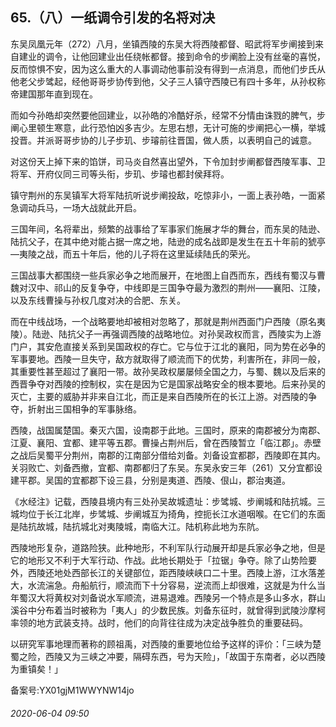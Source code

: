 ## 65.（八）一纸调令引发的名将对决
东吴凤凰元年（272）八月，坐镇西陵的东吴大将西陵都督、昭武将军步阐接到来自建业的调令，让他回建业出任绕帐都督。接到命令的步阐脸上没有丝毫的喜悦，反而惊惧不安，因为这么重大的人事调动他事前没有得到一点消息，而他们步氏从他老父步骘起，经他哥哥步协传到他，父子三人镇守西陵已有四十多年，从孙权称帝建国那年直到现在。



而如今孙皓却突然要他回建业，以孙皓的冷酷好杀，经常不分情由诛戮的脾气，步阐心里顿生寒意，此行恐怕凶多吉少。左思右想，无计可施的步阐把心一横，举城投晋。并派哥哥步协的儿子步玑、步璿前往晋国，做人质，以表明自己的诚意。



对这份天上掉下来的馅饼，司马炎自然喜出望外，下令加封步阐都督西陵军事、卫将军、开府仪同三司等头衔，步玑、步璿也都封侯拜将。



镇守荆州的东吴镇军大将军陆抗听说步阐投敌，吃惊非小，一面上表孙皓，一面紧急调动兵马，一场大战就此开启。



三国年间，名将辈出，频繁的战事给了军事家们施展才华的舞台，而东吴的陆逊、陆抗父子，在其中绝对能占据一席之地，陆逊的成名战即是发生在五十年前的猇亭—夷陵之战，而五十年后，他的儿子将在这里延续陆氏的荣光。



三国战事大都围绕一些兵家必争之地而展开，在地图上自西而东，西线有蜀汉与曹魏对汉中、祁山的反复争夺，中线即是三国争夺最为激烈的荆州——襄阳、江陵，以及东线曹操与孙权几度对决的合肥、东关。



而在中线战场，一个战略要地却被相对忽略了，那就是荆州西面门户西陵（原名夷陵）。陆逊、陆抗父子一再强调西陵的战略地位。对孙吴政权而言，西陵实为上游门户，其安危直接关系到吴国政权的存亡。它与位于江北的襄阳，同为势在必争的军事要地。西陵一旦失守，敌方就取得了顺流而下的优势，利害所在，非同一般，其重要性甚至超过了襄阳一带。故孙吴政权屡屡倾全国之力，与蜀、魏以及后来的西晋争夺对西陵的控制权，实在是因为它是国家战略安全的根本要地。后来孙吴的灭亡，主要的威胁并非来自江北，而正是来自西陵所在的长江上游。对西陵的争夺，折射出三国相争的军事脉络。



西陵，战国属楚国。秦灭六国，设南郡于此地。三国时，原来的南郡被分为南郡、江夏、襄阳、宜都、建平等五郡。曹操占荆州后，曾在西陵暂立「临江郡」。赤壁之战后吴蜀平分荆州，南郡的江南部分借给刘备。刘备设宜都郡，西陵即在其内。关羽败亡、刘备西撤，宜都、南郡都归了东吴。东吴永安三年（261）又分宜都设建平郡。吴国的宜都郡下设三县，分别是夷道、西陵、佷山，郡治夷道。



《水经注》记载，西陵县境内有三处孙吴故城遗址：步骘城、步阐城和陆抗城。三城均位于长江北岸，步骘城、步阐城互为掎角，控扼长江水道咽喉。在它们的东面是陆抗故城，陆抗城北对夷陵城，南临大江。陆机称此地为东阬。



西陵地形复杂，道路险狭。此种地形，不利军队行动展开却是兵家必争之地，但是它的地形又不利于大军行动、作战。此地长期处于「拉锯」争夺。除了山势险要外，西陵还地处西部长江的关键部位，距西陵峡峡口二十里。西陵上游，江水落差大，水流湍急。舟船航行，顺流而下十分容易，逆流而上却很难，这就是为什么当年蜀汉大将黄权对刘备说水军顺流，进易退难。西陵另一个特点是多山多水，群山溪谷中分布着当时被称为「夷人」的少数民族。刘备东征时，就曾得到武陵沙摩柯率领的地方武装支持。战时，他们的向背往往成为决定战争胜负的重要砝码。



以研究军事地理而著称的顾祖禹，对西陵的重要地位给予这样的评价：「三峡为楚蜀之险，西陵又为三峡之冲要，隔碍东西，号为天险」，「故国于东南者，必以西陵为重镇矣！」



备案号:YX01gjM1WWYNW14jo


###### 2020-06-04 09:50
